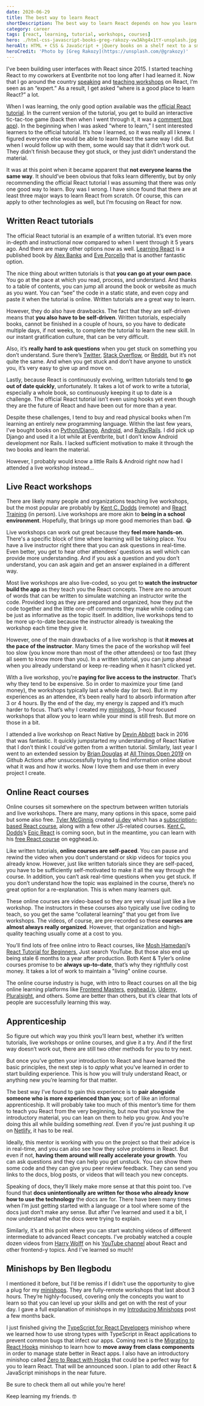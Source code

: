 ```yaml
---
date: 2020-06-29
title: The best way to learn React
shortDescription: The best way to learn React depends on how you learn best
category: career
tags: [react, learning, tutorial, workshops, courses]
hero: ./html-css-javascript-books-greg-rakozy-vw3Ahg4x1tY-unsplash.jpg
heroAlt: HTML + CSS & JavaScript + jQuery books on a shelf next to a small cactus plant
heroCredit: 'Photo by [Greg Rakozy](https://unsplash.com/@grakozy)'
---
```


I’ve been building user interfaces with React since 2015. I started teaching React to my coworkers at Eventbrite not too long after I had learned it. Now that I go around the country [speaking](/speak/) and [teaching workshops](/minishops/) on React, I’m seen as an “expert.” As a result, I get asked “where is a good place to learn React?” a lot.

When I was learning, the only good option available was the [official React tutorial](https://reactjs.org/tutorial/tutorial.html). In the current version of the tutorial, you get to build an interactive tic-tac-toe game (back then when I went through it, it was a [comment box app](https://github.com/benmvp/react-tutorial)). In the beginning when I was asked “where to learn,” I sent interested learners to the official tutorial. It’s how I learned, so it was really all I knew. I figured everyone else would be able to learn React the same way I did. But when I would follow up with them, some would say that it didn’t work out. They didn’t finish because they got stuck, or they just didn’t understand the material.

It was at this point when it became apparent that **not everyone learns the same way**. It should’ve been obvious that folks learn differently, but by only recommending the official React tutorial I was assuming that there was only one good way to learn. Boy was I wrong. I have since found that there are at least three major ways to learn React from scratch. Of course, this can apply to other technologies as well, but I’m focusing on React for now.

## Written React tutorials

The official React tutorial is an example of a written tutorial. It’s even more in-depth and instructional now compared to when I went through it 5 years ago. And there are many other options now as well. [Learning React](https://www.amazon.com/Learning-React-Modern-Patterns-Developing/dp/1492051721/) is a published book by [Alex Banks](https://twitter.com/moontahoe) and [Eve Porcello](https://twitter.com/eveporcello) that is another fantastic option.

The nice thing about written tutorials is that **you can go at your own pace**. You go at the pace at which you read, process, and understand. And thanks to a table of contents, you can jump all around the book or website as much as you want. You can “see” the code in a static state, and even copy and paste it when the tutorial is online. Written tutorials are a great way to learn.

However, they do also have drawbacks. The fact that they are self-driven means that **you also have to be self-driven**. Written tutorials, especially books, cannot be finished in a couple of hours, so you have to dedicate multiple days, if not weeks, to complete the tutorial to learn the new skill. In our instant gratification culture, that can be very difficult.

Also, it’s **really hard to ask questions** when you get stuck on something you don’t understand. Sure there’s [Twitter](https://twitter.com/hashtag/reactjs), [Stack Overflow](https://stackoverflow.com/questions/tagged/reactjs), or [Reddit](https://www.reddit.com/r/reactjs/), but it’s not quite the same. And when you get stuck and don’t have anyone to unstick you, it’s very easy to give up and move on.

Lastly, because React is continuously evolving, written tutorials tend to **go out of date quickly**, unfortunately. It takes a lot of work to write a tutorial, especially a whole book, so continuously keeping it up to date is a challenge. The official React tutorial isn’t even using hooks yet even though they are the future of React and have been out for more than a year.

Despite these challenges, I tend to buy and read physical books when I’m learning an entirely new programming language. Within the last few years, I’ve bought books on [Python/Django](https://smile.amazon.com/gp/product/098146730X/), [Android](https://smile.amazon.com/gp/product/0133892387/), and [Ruby/Rails](https://smile.amazon.com/gp/product/1680502514/). I did pick up Django and used it a lot while at Eventbrite, but I don’t know Android development nor Rails. I lacked sufficient motivation to make it through the two books and learn the material.

However, I probably would know a little Rails & Android right now had I attended a live workshop instead...

## Live React workshops

There are likely many people and organizations teaching live workshops, but the most popular are probably by [Kent C. Dodds](https://kentcdodds.com/workshops/) (remote) and [React Training](https://reacttraining.com/workshops/) (in person). Live workshops are more akin to **being in a school environment**. Hopefully, that brings up more good memories than bad. 😂

Live workshops can work out great because they **feel more hands-on**. There's a specific block of time where learning will be taking place. You have a live instructor right there that you can ask questions in real-time. Even better, you get to hear other attendees’ questions as well which can provide more understanding. And if you ask a question and you don’t understand, you can ask again and get an answer explained in a different way.

Most live workshops are also live-coded, so you get to **watch the instructor build the app** as they teach you the React concepts. There are no amount of words that can be written to simulate watching an instructor write the code. Provided long as they are prepared and organized, how they put the code together and the little one-off comments they make while coding can be just as informative as the topic itself. In addition, live workshops tend to be more up-to-date because the instructor already is tweaking the workshop each time they give it.

However, one of the main drawbacks of a live workshop is that **it moves at the pace of the instructor**. Many times the pace of the workshop will feel too slow (you know more than most of the other attendees) or too fast (they all seem to know more than you). In a written tutorial, you can jump ahead when you already understand or keep re-reading when it hasn’t clicked yet.

With a live workshop, you’re **paying for live access to the instructor**. That’s why they tend to be expensive. So in order to maximize your time (and money), the workshops typically last a whole day (or two). But in my experiences as an attendee, it’s been really hard to absorb information after 3 or 4 hours. By the end of the day, my energy is zapped and it’s much harder to focus. That’s why I created my [minishops](/minishops/), 3-hour focused workshops that allow you to learn while your mind is still fresh. But more on those in a bit.

I attended a live workshop on React Native by [Devin Abbott](https://twitter.com/dvnabbott) back in 2016 that was fantastic. It quickly jumpstarted my understanding of React Native that I don’t think I could’ve gotten from a written tutorial. Similarly, last year I went to an extended session by [Brian Douglas](https://twitter.com/bdougieYO) at [All Things Open 2019](https://2019.allthingsopen.org/) on Github Actions after unsuccessfully trying to find information online about what it was and how it works. Now I love them and use them in every project I create.

## Online React courses

Online courses sit somewhere on the spectrum between written tutorials and live workshops. There are many, many options in this space, some paid but some also free. [Tyler McGinnis](https://twitter.com/tylermcginnis) created [ui.dev](https://ui.dev/) which has a [subscription-based React course](https://ui.dev/react/), along with a few other JS-related courses. [Kent C. Dodds](https://twitter.com/kentcdodds)’s [Epic React](https://epicreact.dev/) is coming soon, but in the meantime, you can learn with his [free React course](https://egghead.io/courses/the-beginner-s-guide-to-react) on egghead.io.

Like written tutorials, **online courses are self-paced**. You can pause and rewind the video when you don’t understand or skip videos for topics you already know. However, just like written tutorials since they are self-paced, you have to be sufficiently self-motivated to make it all the way through the course. In addition, you can’t ask real-time questions when you get stuck. If you don’t understand how the topic was explained in the course, there’s no great option for a re-explanation. This is when many learners quit.

These online courses are video-based so they are very visual just like a live workshop. The instructors in these courses also typically use live coding to teach, so you get the same “collateral learning” that you get from live workshops. The videos, of course, are pre-recorded so these **courses are almost always really organized**. However, that organization and high-quality teaching usually come at a cost to you.

You’ll find lots of free online intro to React courses, like [Mosh Hamedani](https://codewithmosh.com/)’s [React Tutorial for Beginners](https://www.youtube.com/watch?v=Ke90Tje7VS0), Just search YouTube. But those also end up being stale 6 months to a year after production. Both Kent & Tyler’s online courses promise to be **always up-to-date**, that’s why they rightfully cost money. It takes a lot of work to maintain a "living" online course.

The online course industry is huge, with intro to React courses on all the big online learning platforms like [Frontend Masters](https://frontendmasters.com/learn/react/), [egghead.io](https://egghead.io/browse/frameworks/react), [Udemy](https://www.udemy.com/topic/react/), [Pluralsight](https://www.pluralsight.com/paths/react), and others. Some are better than others, but it’s clear that lots of people are successfully learning this way.

## Apprenticeship

So figure out which way you think you’ll learn best, whether it’s written tutorials, live workshops or online courses, and give it a try. And if the first way doesn’t work out, there are still two other methods for you to try next.

But once you’ve gotten your introduction to React and have learned the basic principles, the next step is to _apply_ what you’ve learned in order to start building experience. This is how you will truly understand React, or anything new you’re learning for that matter.

The best way I’ve found to gain this experience is to **pair alongside someone who is more experienced than you**; sort of like an informal apprenticeship. It will probably take too much of this mentor’s time for them to teach you React from the very beginning, but now that you know the introductory material, you can lean on them to help you grow. And you’re doing this all while building something _real_. Even if you're just pushing it up on [Netlify](https://www.netlify.com/), it has to be real.

Ideally, this mentor is working with you on the project so that their advice is in real-time, and you can also see how they solve problems in React. But even if not, **having them around will really accelerate your growth**. You can ask questions and they can help you get unstuck. You can show them some code and they can give you peer review feedback. They can send you links to the docs, blog posts, or videos that will teach you new concepts.

Speaking of docs, they’ll likely make more sense at that this point too. I’ve found that **docs unintentionally are written for those who already know how to use the technology** the docs are for. There have been many times when I’m just getting started with a language or a tool where some of the docs just don’t make any sense. But after I’ve learned and used it a bit, I now understand what the docs were trying to explain.

Similarly, it’s at this point where you can start watching videos of different intermediate to advanced React concepts. I’ve probably watched a couple dozen videos from [Harry Wolff](https://twitter.com/hswolff) on his [YouTube channel](https://www.youtube.com/channel/UCgdeMp2ZBnovi12THmLc47g) about React and other frontend-y topics. And I’ve learned so much!

## Minishops by Ben Ilegbodu

I mentioned it before, but I’d be remiss if I didn’t use the opportunity to give a plug for my [minishops](/minishops/). They are fully-remote workshops that last about 3 hours. They’re highly-focused, covering only the concepts you want to learn so that you can level up your skills and get on with the rest of your day. I gave a full explanation of minishops in my [Introducing Minishops](/blog/introducing-minishops/) post a few months back.

I just finished giving the [TypeScript for React Developers](/minishops/typescript-for-react-developers/) minishop where we learned how to use strong types with TypeScript in React applications to prevent common bugs that infect our apps. Coming next is the [Migrating to React Hooks](/minishops/migrating-to-react-hooks/) minishop to learn how to **move away from class components** in order to manage state better in React apps. I also have an introductory minishop called [Zero to React with Hooks](/minishops/zero-to-react-with-hooks/) that could be a perfect way for you to learn React. That will be announced soon. I plan to add other React & JavaScript minishops in the near future.

Be sure to check them all out while you’re here!

Keep learning my friends. 🤓
